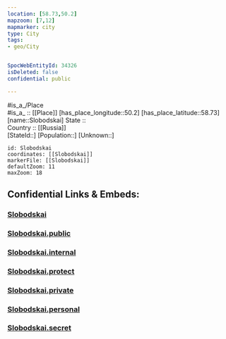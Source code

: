 ```yaml
---
location: [58.73,50.2] 
mapzoom: [7,12] 
mapmarker: city 
type: City
tags:
- geo/City


SpocWebEntityId: 34326
isDeleted: false
confidential: public

---
```

#is_a_/Place  
#is_a_ :: [[Place]] 
[has_place_longitude::50.2] 
[has_place_latitude::58.73] 
[name::Slobodskai] 
State ::  
Country :: [[Russia]]  
[StateId::] 
[Population::] 
[Unknown::] 


```leaflet
id: Slobodskai
coordinates: [[Slobodskai]] 
markerFile: [[Slobodskai]] 
defaultZoom: 11 
maxZoom: 18
```


## Confidential Links & Embeds: 

### [Slobodskai](/_Standards/Earth/Continent/Europe/Europe~East/Russia/Russia~Volga/Kirov_Oblast/City/Slobodskai.md) 

### [Slobodskai.public](/_public/Earth/Continent/Europe/Europe~East/Russia/Russia~Volga/Kirov_Oblast/City/Slobodskai.public.md) 

### [Slobodskai.internal](/_internal/Earth/Continent/Europe/Europe~East/Russia/Russia~Volga/Kirov_Oblast/City/Slobodskai.internal.md) 

### [Slobodskai.protect](/_protect/Earth/Continent/Europe/Europe~East/Russia/Russia~Volga/Kirov_Oblast/City/Slobodskai.protect.md) 

### [Slobodskai.private](/_private/Earth/Continent/Europe/Europe~East/Russia/Russia~Volga/Kirov_Oblast/City/Slobodskai.private.md) 

### [Slobodskai.personal](/_personal/Earth/Continent/Europe/Europe~East/Russia/Russia~Volga/Kirov_Oblast/City/Slobodskai.personal.md) 

### [Slobodskai.secret](/_secret/Earth/Continent/Europe/Europe~East/Russia/Russia~Volga/Kirov_Oblast/City/Slobodskai.secret.md)


